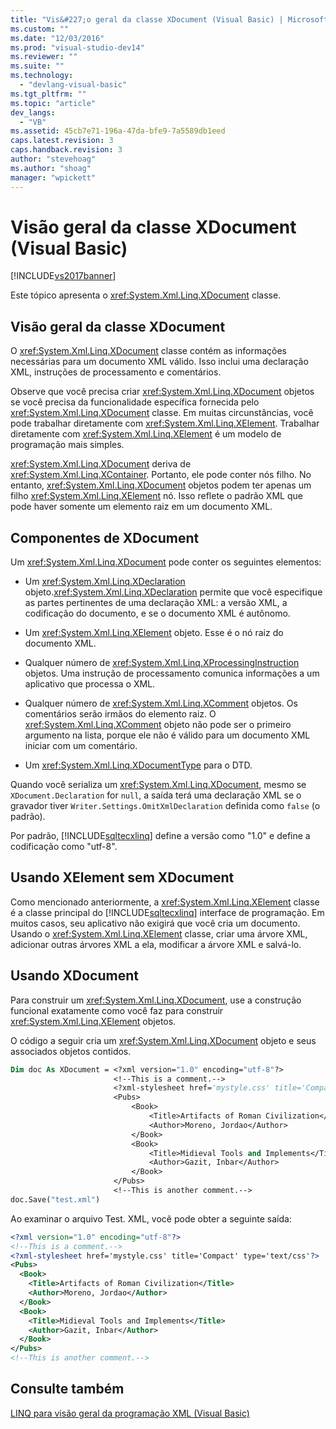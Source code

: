```yaml
---
title: "Vis&#227;o geral da classe XDocument (Visual Basic) | Microsoft Docs"
ms.custom: ""
ms.date: "12/03/2016"
ms.prod: "visual-studio-dev14"
ms.reviewer: ""
ms.suite: ""
ms.technology: 
  - "devlang-visual-basic"
ms.tgt_pltfrm: ""
ms.topic: "article"
dev_langs: 
  - "VB"
ms.assetid: 45cb7e71-196a-47da-bfe9-7a5589db1eed
caps.latest.revision: 3
caps.handback.revision: 3
author: "stevehoag"
ms.author: "shoag"
manager: "wpickett"
---
```

# Vis&#227;o geral da classe XDocument (Visual Basic)
[!INCLUDE[vs2017banner](../../../../csharp/includes/vs2017banner.md)]

Este tópico apresenta o <xref:System.Xml.Linq.XDocument> classe.  
  
## Visão geral da classe XDocument  
 O <xref:System.Xml.Linq.XDocument> classe contém as informações necessárias para um documento XML válido. Isso inclui uma declaração XML, instruções de processamento e comentários.  
  
 Observe que você precisa criar <xref:System.Xml.Linq.XDocument> objetos se você precisa da funcionalidade específica fornecida pelo <xref:System.Xml.Linq.XDocument> classe. Em muitas circunstâncias, você pode trabalhar diretamente com <xref:System.Xml.Linq.XElement>. Trabalhar diretamente com <xref:System.Xml.Linq.XElement> é um modelo de programação mais simples.  
  
 <xref:System.Xml.Linq.XDocument> deriva de <xref:System.Xml.Linq.XContainer>. Portanto, ele pode conter nós filho. No entanto, <xref:System.Xml.Linq.XDocument> objetos podem ter apenas um filho <xref:System.Xml.Linq.XElement> nó. Isso reflete o padrão XML que pode haver somente um elemento raiz em um documento XML.  
  
## Componentes de XDocument  
 Um <xref:System.Xml.Linq.XDocument> pode conter os seguintes elementos:  
  
-   Um <xref:System.Xml.Linq.XDeclaration> objeto.<xref:System.Xml.Linq.XDeclaration> permite que você especifique as partes pertinentes de uma declaração XML: a versão XML, a codificação do documento, e se o documento XML é autônomo.  
  
-   Um <xref:System.Xml.Linq.XElement> objeto. Esse é o nó raiz do documento XML.  
  
-   Qualquer número de <xref:System.Xml.Linq.XProcessingInstruction> objetos. Uma instrução de processamento comunica informações a um aplicativo que processa o XML.  
  
-   Qualquer número de <xref:System.Xml.Linq.XComment> objetos. Os comentários serão irmãos do elemento raiz. O <xref:System.Xml.Linq.XComment> objeto não pode ser o primeiro argumento na lista, porque ele não é válido para um documento XML iniciar com um comentário.  
  
-   Um <xref:System.Xml.Linq.XDocumentType> para o DTD.  
  
 Quando você serializa um <xref:System.Xml.Linq.XDocument>, mesmo se `XDocument.Declaration` for `null`, a saída terá uma declaração XML se o gravador tiver `Writer.Settings.OmitXmlDeclaration` definida como `false` \(o padrão\).  
  
 Por padrão, [!INCLUDE[sqltecxlinq](../../../../csharp/programming-guide/concepts/linq/includes/sqltecxlinq_md.md)] define a versão como "1.0" e define a codificação como "utf\-8".  
  
## Usando XElement sem XDocument  
 Como mencionado anteriormente, a <xref:System.Xml.Linq.XElement> classe é a classe principal do [!INCLUDE[sqltecxlinq](../../../../csharp/programming-guide/concepts/linq/includes/sqltecxlinq_md.md)] interface de programação. Em muitos casos, seu aplicativo não exigirá que você cria um documento. Usando o <xref:System.Xml.Linq.XElement> classe, criar uma árvore XML, adicionar outras árvores XML a ela, modificar a árvore XML e salvá\-lo.  
  
## Usando XDocument  
 Para construir um <xref:System.Xml.Linq.XDocument>, use a construção funcional exatamente como você faz para construir <xref:System.Xml.Linq.XElement> objetos.  
  
 O código a seguir cria um <xref:System.Xml.Linq.XDocument> objeto e seus associados objetos contidos.  
  
```vb  
Dim doc As XDocument = <?xml version="1.0" encoding="utf-8"?>  
                       <!--This is a comment.-->  
                       <?xml-stylesheet href='mystyle.css' title='Compact' type='text/css'?>  
                       <Pubs>  
                           <Book>  
                               <Title>Artifacts of Roman Civilization</Title>  
                               <Author>Moreno, Jordao</Author>  
                           </Book>  
                           <Book>  
                               <Title>Midieval Tools and Implements</Title>  
                               <Author>Gazit, Inbar</Author>  
                           </Book>  
                       </Pubs>  
                       <!--This is another comment.-->  
doc.Save("test.xml")  
```  
  
 Ao examinar o arquivo Test. XML, você pode obter a seguinte saída:  
  
```xml  
<?xml version="1.0" encoding="utf-8"?>  
<!--This is a comment.-->  
<?xml-stylesheet href='mystyle.css' title='Compact' type='text/css'?>  
<Pubs>  
  <Book>  
    <Title>Artifacts of Roman Civilization</Title>  
    <Author>Moreno, Jordao</Author>  
  </Book>  
  <Book>  
    <Title>Midieval Tools and Implements</Title>  
    <Author>Gazit, Inbar</Author>  
  </Book>  
</Pubs>  
<!--This is another comment.-->  
```  
  
## Consulte também  
 [LINQ para visão geral da programação XML \(Visual Basic\)](../../../../visual-basic/programming-guide/concepts/linq/linq-to-xml-programming-overview.md)